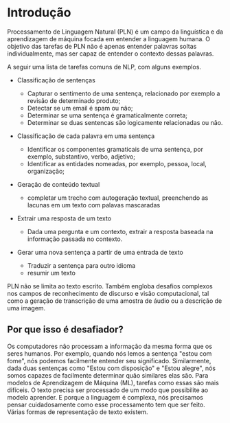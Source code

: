 
# Introdução

Processamento de Linguagem Natural (PLN) é um campo da linguística e da aprendizagem de máquina focada em entender a linguagem humana. O objetivo das tarefas de PLN não é apenas entender palavras soltas individualmente, mas ser capaz de entender o contexto dessas palavras.

A seguir uma lista de tarefas comuns de NLP, com alguns exemplos.

* Classificação de sentenças
  * Capturar o sentimento de uma sentença, relacionado por exemplo a revisão de determinado produto;
  * Detectar se um email é spam ou não;
  * Determinar se uma sentença é gramaticalmente correta;
  * Determinar se duas sentencas são logicamente relacionadas ou não.

* Classificação de cada palavra em uma sentença
  * Identificar os componentes gramaticais de uma sentença, por exemplo, substantivo, verbo, adjetivo;
  * Identificar as entidades nomeadas, por exemplo, pessoa, local, organização;

* Geração de conteúdo textual
  * completar um trecho com autogeração textual, preenchendo as lacunas em um texto com palavas mascaradas

* Extrair uma resposta de um texto
  * Dada uma pergunta e um contexto, extrair a resposta baseada na informação passada no contexto.

* Gerar uma nova sentença a partir de uma entrada de texto
  
  * Traduzir a sentença para outro idioma
  * resumir um texto

PLN não se limita ao texto escrito. Também engloba desafios complexos nos campos de reconhecimento de discurso e visão computacional, tal como a geração de transcrição de uma amostra de áudio ou a descrição de uma imagem.

## Por que isso é desafiador?

Os computadores não processam a informação da mesma forma que os seres humanos. Por exemplo, quando nós lemos a sentença "estou com fome", nós podemos facilmente entender seu significado. Similarmente, dada duas sentenças como "Estou com disposição" e "Estou alegre", nós somos capazes de facilmente determinar quão similares elas são. Para modelos de Aprendizagem de Máquina (ML), tarefas como essas são mais difíceis. O texto precisa ser processado de um modo que possibilite ao modelo aprender. E porque a linguagem é complexa, nós precisamos pensar cuidadosamente como esse processamento tem que ser feito. Várias formas de representação de texto existem. 
